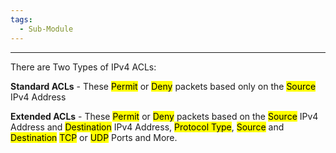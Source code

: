 ```yaml
---
tags:
  - Sub-Module
---
```

---
There are Two Types of IPv4 ACLs:

**Standard ACLs** - These <mark class="hltr-green">Permit</mark> or <mark class="hltr-red">Deny</mark> packets based only on the <mark class="hltr-yellow">Source</mark> IPv4 Address

**Extended ACLs** - These <mark class="hltr-green">Permit</mark> or <mark class="hltr-red">Deny</mark> packets based on the <mark class="hltr-yellow">Source</mark> IPv4 Address and <mark class="hltr-cyan">Destination</mark> IPv4 Address, <mark class="hltr-orange">Protocol Type</mark>, <mark class="hltr-blue">Source</mark> and <mark class="hltr-blue">Destination</mark> <mark class="hltr-purple">TCP</mark> or <mark class="hltr-purple">UDP</mark> Ports and More.